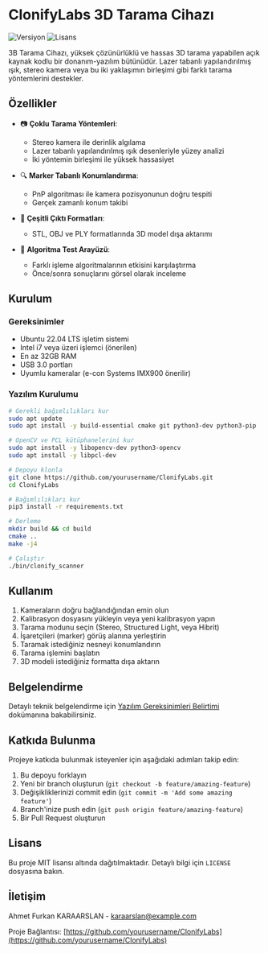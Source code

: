 # ClonifyLabs 3D Tarama Cihazı

![Versiyon](https://img.shields.io/badge/version-0.1.0-blue)
![Lisans](https://img.shields.io/badge/license-MIT-green)

3B Tarama Cihazı, yüksek çözünürlüklü ve hassas 3D tarama yapabilen açık kaynak kodlu bir donanım-yazılım bütünüdür. Lazer tabanlı yapılandırılmış ışık, stereo kamera veya bu iki yaklaşımın birleşimi gibi farklı tarama yöntemlerini destekler.

## Özellikler

- 📷 **Çoklu Tarama Yöntemleri**: 
  - Stereo kamera ile derinlik algılama
  - Lazer tabanlı yapılandırılmış ışık desenleriyle yüzey analizi
  - İki yöntemin birleşimi ile yüksek hassasiyet

- 🔍 **Marker Tabanlı Konumlandırma**: 
  - PnP algoritması ile kamera pozisyonunun doğru tespiti
  - Gerçek zamanlı konum takibi

- 💾 **Çeşitli Çıktı Formatları**:
  - STL, OBJ ve PLY formatlarında 3D model dışa aktarımı

- 🧪 **Algoritma Test Arayüzü**:
  - Farklı işleme algoritmalarının etkisini karşılaştırma
  - Önce/sonra sonuçlarını görsel olarak inceleme

## Kurulum

### Gereksinimler

- Ubuntu 22.04 LTS işletim sistemi
- Intel i7 veya üzeri işlemci (önerilen)
- En az 32GB RAM
- USB 3.0 portları
- Uyumlu kameralar (e-con Systems IMX900 önerilir)

### Yazılım Kurulumu

```bash
# Gerekli bağımlılıkları kur
sudo apt update
sudo apt install -y build-essential cmake git python3-dev python3-pip

# OpenCV ve PCL kütüphanelerini kur
sudo apt install -y libopencv-dev python3-opencv
sudo apt install -y libpcl-dev

# Depoyu klonla
git clone https://github.com/yourusername/ClonifyLabs.git
cd ClonifyLabs

# Bağımlılıkları kur
pip3 install -r requirements.txt

# Derleme
mkdir build && cd build
cmake ..
make -j4

# Çalıştır
./bin/clonify_scanner
```

## Kullanım

1. Kameraların doğru bağlandığından emin olun
2. Kalibrasyon dosyasını yükleyin veya yeni kalibrasyon yapın
3. Tarama modunu seçin (Stereo, Structured Light, veya Hibrit)
4. İşaretçileri (marker) görüş alanına yerleştirin
5. Taramak istediğiniz nesneyi konumlandırın
6. Tarama işlemini başlatın
7. 3D modeli istediğiniz formatta dışa aktarın

## Belgelendirme

Detaylı teknik belgelendirme için [Yazılım Gereksinimleri Belirtimi](docs/SRD.md) dokümanına bakabilirsiniz.

## Katkıda Bulunma

Projeye katkıda bulunmak isteyenler için aşağıdaki adımları takip edin:

1. Bu depoyu forklayın
2. Yeni bir branch oluşturun (`git checkout -b feature/amazing-feature`)
3. Değişikliklerinizi commit edin (`git commit -m 'Add some amazing feature'`)
4. Branch'inize push edin (`git push origin feature/amazing-feature`)
5. Bir Pull Request oluşturun

## Lisans

Bu proje MIT lisansı altında dağıtılmaktadır. Detaylı bilgi için `LICENSE` dosyasına bakın.

## İletişim

Ahmet Furkan KARAARSLAN - [karaarslan@example.com](mailto:karaarslan@example.com)

Proje Bağlantısı: [https://github.com/yourusername/ClonifyLabs](https://github.com/yourusername/ClonifyLabs)
